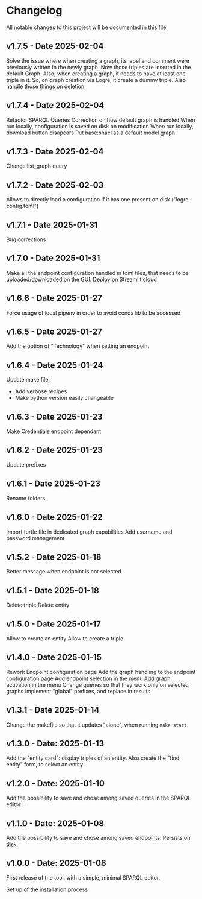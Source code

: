 # Changelog

All notable changes to this project will be documented in this file.

## v1.7.5 - Date 2025-02-04

Solve the issue where when creating a graph, its label and comment were previously written in the newly graph.
Now those triples are inserted in the default Graph.
Also, when creating a graph, it needs to have at least one triple in it. So, on graph creation via Logre, it create a dummy triple.
Also handle those things on deletion.

## v1.7.4 - Date 2025-02-04

Refactor SPARQL Queries
Correction on how default graph is handled
When run locally, configuration is saved on disk on modification
When run locally, download button disapears
Put base:shacl as a default model graph

## v1.7.3 - Date 2025-02-04

Change list_graph query

## v1.7.2 - Date 2025-02-03

Allows to directly load a configuration if it has one present on disk ("logre-config.toml")

## v1.7.1 - Date 2025-01-31

Bug corrections

## v1.7.0 - Date 2025-01-31

Make all the endpoint configuration handled in toml files, that needs to be uploaded/downloaded on the GUI.
Deploy on Streamlit cloud

## v1.6.6 - Date 2025-01-27

Force usage of local pipenv in order to avoid conda lib to be accessed

## v1.6.5 - Date 2025-01-27

Add the option of "Technology" when setting an endpoint

## v1.6.4 - Date 2025-01-24

Update make file:
- Add verbose recipes
- Make python version easily changeable

## v1.6.3 - Date 2025-01-23

Make Credentials endpoint dependant

## v1.6.2 - Date 2025-01-23

Update prefixes

## v1.6.1 - Date 2025-01-23

Rename folders

## v1.6.0 - Date 2025-01-22

Import turtle file in dedicated graph capabilities
Add username and password management

## v1.5.2 - Date 2025-01-18

Better message when endpoint is not selected

## v1.5.1 - Date 2025-01-18

Delete triple
Delete entity

## v1.5.0 - Date 2025-01-17

Allow to create an entity
Allow to create a triple

## v1.4.0 - Date 2025-01-15

Rework Endpoint configuration page
Add the graph handling to the endpoint configuration page
Add endpoint selection in the menu
Add graph activation in the menu
Change queries so that they work only on selected graphs
Implement "global" prefixes, and replace in results

## v1.3.1 - Date 2025-01-14

Change the makefile so that it updates "alone", when running `make start`

## v1.3.0 - Date: 2025-01-13

Add the "entity card": display triples of an entity.
Also create the "find entity" form, to select an entity.

## v1.2.0 - Date: 2025-01-10

Add the possibility to save and chose among saved queries in the SPARQL editor

## v1.1.0 - Date: 2025-01-08

Add the possibility to save and chose among saved endpoints.
Persists on disk.

## v1.0.0 - Date: 2025-01-08

First release of the tool, with a simple, minimal SPARQL editor.

Set up of the installation process